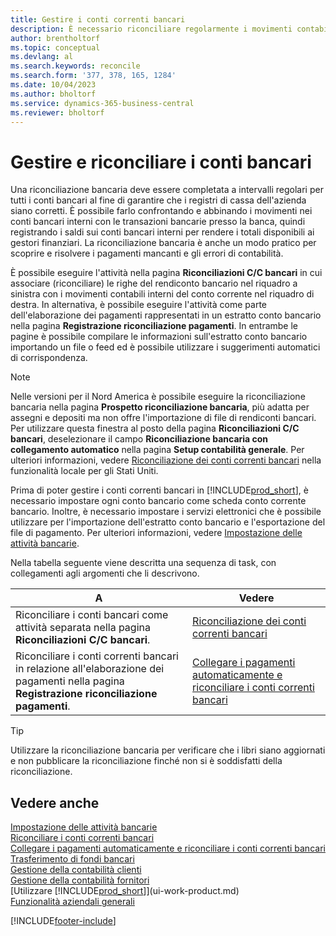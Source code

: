 ```yaml
---
title: Gestire i conti correnti bancari
description: È necessario riconciliare regolarmente i movimenti contabili bancari con le transazioni bancarie correlate nei conti bancari.
author: brentholtorf
ms.topic: conceptual
ms.devlang: al
ms.search.keywords: reconcile
ms.search.form: '377, 378, 165, 1284'
ms.date: 10/04/2023
ms.author: bholtorf
ms.service: dynamics-365-business-central
ms.reviewer: bholtorf
---
```

# Gestire e riconciliare i conti bancari

Una riconciliazione bancaria deve essere completata a intervalli regolari per tutti i conti bancari al fine di garantire che i registri di cassa dell'azienda siano corretti. È possibile farlo confrontando e abbinando i movimenti nei conti bancari interni con le transazioni bancarie presso la banca, quindi registrando i saldi sui conti bancari interni per rendere i totali disponibili ai gestori finanziari. La riconciliazione bancaria è anche un modo pratico per scoprire e risolvere i pagamenti mancanti e gli errori di contabilità.

È possibile eseguire l'attività nella pagina **Riconciliazioni C/C bancari** in cui associare (riconciliare) le righe del rendiconto bancario nel riquadro a sinistra con i movimenti contabili interni del conto corrente nel riquadro di destra. In alternativa, è possibile eseguire l'attività come parte dell'elaborazione dei pagamenti rappresentati in un estratto conto bancario nella pagina **Registrazione riconciliazione pagamenti**. In entrambe le pagine è possibile compilare le informazioni sull'estratto conto bancario importando un file o feed ed è possibile utilizzare i suggerimenti automatici di corrispondenza.

> [!NOTE]  
> Nelle versioni per il Nord America è possibile eseguire la riconciliazione bancaria nella pagina **Prospetto riconciliazione bancaria**, più adatta per assegni e depositi ma non offre l'importazione di file di rendiconti bancari. Per utilizzare questa finestra al posto della pagina **Riconciliazioni C/C bancari**, deselezionare il campo **Riconciliazione bancaria con collegamento automatico** nella pagina **Setup contabilità generale**. Per ulteriori informazioni, vedere [Riconciliazione dei conti correnti bancari](LocalFunctionality/UnitedStates/how-to-reconcile-bank-accounts.md) nella funzionalità locale per gli Stati Uniti.

Prima di poter gestire i conti correnti bancari in [!INCLUDE[prod_short](includes/prod_short.md)], è necessario impostare ogni conto bancario come scheda conto corrente bancario. Inoltre, è necessario impostare i servizi elettronici che è possibile utilizzare per l'importazione dell'estratto conto bancario e l'esportazione del file di pagamento. Per ulteriori informazioni, vedere [Impostazione delle attività bancarie](bank-setup-banking.md).

Nella tabella seguente viene descritta una sequenza di task, con collegamenti agli argomenti che li descrivono.

| A | Vedere |
| --- | --- |
| Riconciliare i conti bancari come attività separata nella pagina **Riconciliazioni C/C bancari**. |[Riconciliazione dei conti correnti bancari](bank-how-reconcile-bank-accounts-separately.md) |
| Riconciliare i conti correnti bancari in relazione all'elaborazione dei pagamenti nella pagina **Registrazione riconciliazione pagamenti**. |[Collegare i pagamenti automaticamente e riconciliare i conti correnti bancari](receivables-apply-payments-auto-reconcile-bank-accounts.md) |

> [!TIP]
> Utilizzare la riconciliazione bancaria per verificare che i libri siano aggiornati e non pubblicare la riconciliazione finché non si è soddisfatti della riconciliazione.

## Vedere anche

[Impostazione delle attività bancarie](bank-setup-banking.md)  
[Riconciliare i conti correnti bancari](bank-how-reconcile-bank-accounts-separately.md)  
[Collegare i pagamenti automaticamente e riconciliare i conti correnti bancari](receivables-apply-payments-auto-reconcile-bank-accounts.md)  
[Trasferimento di fondi bancari](bank-how-transfer-bank-funds.md)  
[Gestione della contabilità clienti](receivables-manage-receivables.md)  
[Gestione della contabilità fornitori](payables-manage-payables.md)  
[Utilizzare [!INCLUDE[prod_short](includes/prod_short.md)]](ui-work-product.md)  
[Funzionalità aziendali generali](ui-across-business-areas.md)


[!INCLUDE[footer-include](includes/footer-banner.md)]
